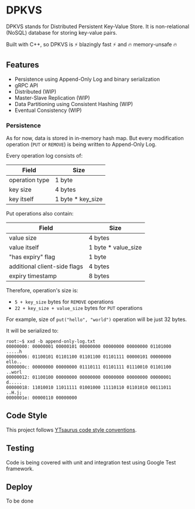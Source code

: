 # DPKVS

DPKVS stands for Distributed Persistent Key-Value Store. It is non-relational (NoSQL) database for storing key-value pairs.

Built with C++, so DPKVS is ⚡ blazingly fast ⚡ and 🔥 memory-unsafe 🔥

## Features

* Persistence using Append-Only Log and binary serialization
* gRPC API
* Distributed (WIP)
* Master-Slave Replication (WIP)
* Data Partitioning using Consistent Hashing (WIP)
* Eventual Consistency (WIP)

### Persistence

As for now, data is stored in in-memory hash map. But every modification operation (`PUT` or `REMOVE`) is being written to Append-Only Log.

Every operation log consists of:

| Field          | Size              |
|----------------|-------------------|
| operation type | 1 byte            |
| key size       | 4 bytes           |
| key itself     | 1 byte * key_size |

Put operations also contain:

| Field                        | Size                |
|------------------------------|---------------------|
| value size                   | 4 bytes             |
| value itself                 | 1 byte * value_size |
| "has expiry" flag            | 1 byte              |
| additional client-side flags | 4 bytes             |
| expiry timestamp             | 8 bytes             |

Therefore, operation's size is:
* `5 + key_size` bytes for `REMOVE` operations
* `22 + key_size + value_size` bytes for `PUT` operations

For example, size of `put("hello", "world")` operation will be just 32 bytes.

It will be serialized to:

```shell
root:~$ xxd -b append-only-log.txt
00000000: 00000001 00000101 00000000 00000000 00000000 01101000  .....h
00000006: 01100101 01101100 01101100 01101111 00000101 00000000  ello..
0000000c: 00000000 00000000 01110111 01101111 01110010 01101100  ..worl
00000012: 01100100 00000000 00000000 00000000 00000000 00000001  d.....
00000018: 11010010 11011111 01001000 11110110 01101010 00111011  ..H.j;
0000001e: 00000110 00000000
```

## Code Style

This project follows [YTsaurus code style conventions](https://github.com/ytsaurus/ytsaurus/blob/main/yt/styleguide/cpp.md).

## Testing

Code is being covered with unit and integration test using Google Test framework.

## Deploy

To be done
